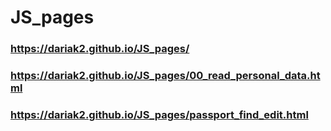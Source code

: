 # JS_pages

### https://dariak2.github.io/JS_pages/

### https://dariak2.github.io/JS_pages/00_read_personal_data.html

### https://dariak2.github.io/JS_pages/passport_find_edit.html
